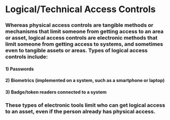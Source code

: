 # Logical/Technical Access Controls

### Whereas physical access controls are tangible methods or mechanisms that limit someone from getting access to an area or asset, logical access controls are electronic methods that limit someone from getting access to systems, and sometimes even to tangible assets or areas. Types of logical access controls include: 

#### 1) Passwords

#### 2) Biometrics (implemented on a system, such as a smartphone or laptop)

#### 3) Badge/token readers connected to a system

### These types of electronic tools limit who can get logical access to an asset, even if the person already has physical access.

